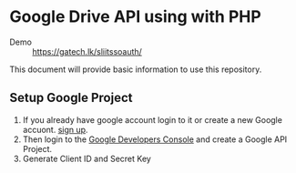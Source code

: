 # Google Drive API using with PHP #
<dl>
  <dt>Demo</dt><dd><a href="https://gatech.lk/sliitssoauth/">https://gatech.lk/sliitssoauth/</a></dd>
</dl>

This document will provide basic information to use this repository.

## Setup Google Project
1. If you already have google account login to it or create a new Google accuont. [sign up](https://www.google.com/accounts).
2. Then login to the [Google Developers Console](https://console.developers.google.com/) and create a Google API Project.
3. Generate Client ID and Secret Key
